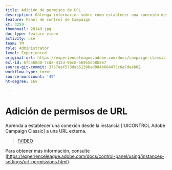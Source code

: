 ```yaml
---
title: Adición de permisos de URL
description: Obtenga información sobre cómo establecer una conexión desde la instancia de Adobe Campaign Classic a una URL externa.
feature: Panel de control de Campaign
kt: 3259
thumbnail: 28149.jpg
doc-type: feature video
activity: use
team: TM
role: Administrator
level: Experienced
original-url: https://experienceleague.adobe.com/docs/campaign-classic-learn/tutorials/administrating/control-panel-acc/adding-url-permissions.html
exl-id: 6fc468d8-7cde-4153-9bc8-56955db8b867
source-git-commit: 3757eaf573dab5139bad084b664475c6a7de4b02
workflow-type: tm+mt
source-wordcount: '49'
ht-degree: 16%

---
```


# Adición de permisos de URL

Aprenda a establecer una conexión desde la instancia [!UICONTROL Adobe Campaign Classic] a una URL externa.

>[!VIDEO](https://video.tv.adobe.com/v/28149?quality=12)

Para obtener más información, consulte (https://experienceleague.adobe.com/docs/control-panel/using/instances-settings/url-permissions.html).
